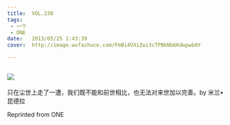 ```yaml
---
title:	VOL.230
tags:
 - 一个
 - ONE
date:	2013/05/25 1:43:39
cover:	http://image.wufazhuce.com/FmBi4VXiZwi3cTPBkNb6KdwpwbAY

---
```

![](http://image.wufazhuce.com/FmBi4VXiZwi3cTPBkNb6KdwpwbAY)
---

只在尘世上走了一遭，我们既不能和前世相比，也无法对来世加以完善。by 米兰•昆德拉
 
Reprinted from ONE
